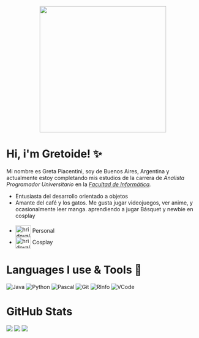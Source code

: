 
<p align="center">
   <img src="https://gmgard.com/Images/Avatar/mimozhihuang.gif?636893279189100000" width = "330px">
</p>
   
# Hi, i'm Gretoide! ✨
   
Mi nombre es Greta Piacentini, soy de Buenos Aires, Argentina y actualmente estoy completando mis estudios de la carrera de _Analista Programador Universitario_ en la _[Facultad de Informática](https://www.info.unlp.edu.ar/)._

* Entusiasta del desarrollo orientado a objetos<br>
* Amante del café y los gatos. Me gusta jugar videojuegos, ver anime, y ocasionalmente leer manga. aprendiendo a jugar Básquet y newbie en cosplay<br></br>
* <a href="https://instagram.com/gretoide_" target="blank"><img align="center" src="https://raw.githubusercontent.com/rahuldkjain/github-profile-readme-generator/master/src/images/icons/Social/instagram.svg" alt="hridoyalhazard" height="30" width="40" /></a> Personal <br>
* <a href="https://instagram.com/gretoide.cos" target="blank"><img align="center" src="https://raw.githubusercontent.com/rahuldkjain/github-profile-readme-generator/master/src/images/icons/Social/instagram.svg" alt="hridoyalhazard" height="30" width="40" /></a> Cosplay<br>

# Languages I use & Tools 📌
   
![Java](https://img.shields.io/badge/Java-2b1c3c?style=for-the-badge&logo=java&logoColor=eb86d8)
![Python](https://img.shields.io/badge/Python-2b1c3c?style=for-the-badge&logo=python&logoColor=eb86d8)
![Pascal](https://img.shields.io/badge/Pascal-2b1c3c?style=for-the-badge&logo=pascal&logoColor=eb86d8)
![Git](https://img.shields.io/badge/Git-2b1c3c?style=for-the-badge&logo=git&logoColor=eb86d8)
![RInfo](https://img.shields.io/badge/R_Info-2b1c3c?style=for-the-badge&logo=android&logoColor=eb86d8)
![VCode](https://img.shields.io/badge/Visual_Studio_Code-2b1c3c?style=for-the-badge&logo=visual%20studio&logoColor=eb86d8)

# GitHub Stats
![](http://github-profile-summary-cards.vercel.app/api/cards/profile-details?username=gretoide&theme=jolly)
![](http://github-profile-summary-cards.vercel.app/api/cards/repos-per-language?username=gretoide&theme=jolly)
![](http://github-profile-summary-cards.vercel.app/api/cards/stats?username=gretoide&theme=jolly)
